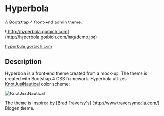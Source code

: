 # Hyperbola
A Bootstrap 4 front-end admin theme.

![http://hyperbola.gorbich.com](http://hyperbola.gorbich.com/img/demo.jpg)

[hyperbola.gorbich.com](http://hyperbola.gorbich.com)

## Description
Hyperbola is a front-end theme created from a mock-up. The theme is created with Bootstrap 4 CSS framework. Hyperbola utilizes [KnotJustNautical](https://color.adobe.com/KnotJustNautical-color-theme-10022690/) color scheme:

![KnotJustNautical](http://hyperbola.gorbich.com/img/color-scheme.jpg)

The theme is inspired by [Brad Traversy's] (http://www.traversymedia.com/) Blogen theme.
